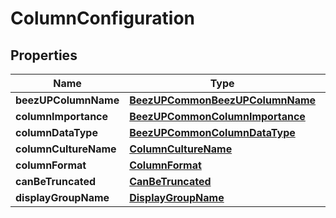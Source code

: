 
# ColumnConfiguration

## Properties
Name | Type | Description | Notes
------------ | ------------- | ------------- | -------------
**beezUPColumnName** | [**BeezUPCommonBeezUPColumnName**](BeezUPCommonBeezUPColumnName.md) |  |  [optional]
**columnImportance** | [**BeezUPCommonColumnImportance**](BeezUPCommonColumnImportance.md) |  | 
**columnDataType** | [**BeezUPCommonColumnDataType**](BeezUPCommonColumnDataType.md) |  | 
**columnCultureName** | [**ColumnCultureName**](ColumnCultureName.md) |  |  [optional]
**columnFormat** | [**ColumnFormat**](ColumnFormat.md) |  |  [optional]
**canBeTruncated** | [**CanBeTruncated**](CanBeTruncated.md) |  |  [optional]
**displayGroupName** | [**DisplayGroupName**](DisplayGroupName.md) |  |  [optional]



